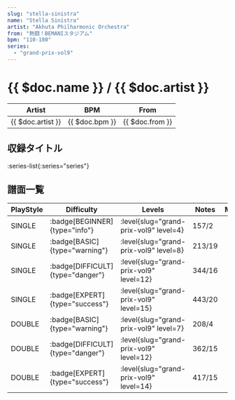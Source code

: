 ```yaml
---
slug: "stella-sinistra"
name: "Stella Sinistra"
artist: "Akhuta Philharmonic Orchestra"
from: "熱闘！BEMANIスタジアム"
bpm: "110-180"
series:
  - "grand-prix-vol9"
---
```


# {{ $doc.name }} / {{ $doc.artist }}

|Artist|BPM|From|
|------|---|----|
|{{ $doc.artist }}|{{ $doc.bpm }}|{{ $doc.from }}|

## 収録タイトル

:series-list{:series="series"}

## 譜面一覧

|PlayStyle|Difficulty|Levels|Notes|Movie|
|---------|----------|------|-----|-----|
|SINGLE| :badge[BEGINNER]{type="info"}|<div class="field is-grouped is-grouped-multiline"> :level{slug="grand-prix-vol9" level=4}</div>|157/2||
|SINGLE| :badge[BASIC]{type="warning"}|<div class="field is-grouped is-grouped-multiline"> :level{slug="grand-prix-vol9" level=8}</div>|213/19||
|SINGLE| :badge[DIFFICULT]{type="danger"}|<div class="field is-grouped is-grouped-multiline"> :level{slug="grand-prix-vol9" level=12}</div>|344/16||
|SINGLE| :badge[EXPERT]{type="success"}|<div class="field is-grouped is-grouped-multiline"> :level{slug="grand-prix-vol9" level=15}</div>|443/20||
|DOUBLE| :badge[BASIC]{type="warning"}|<div class="field is-grouped is-grouped-multiline"> :level{slug="grand-prix-vol9" level=7}</div>|208/4||
|DOUBLE| :badge[DIFFICULT]{type="danger"}|<div class="field is-grouped is-grouped-multiline"> :level{slug="grand-prix-vol9" level=12}</div>|362/15||
|DOUBLE| :badge[EXPERT]{type="success"}|<div class="field is-grouped is-grouped-multiline"> :level{slug="grand-prix-vol9" level=14}</div>|417/15||
